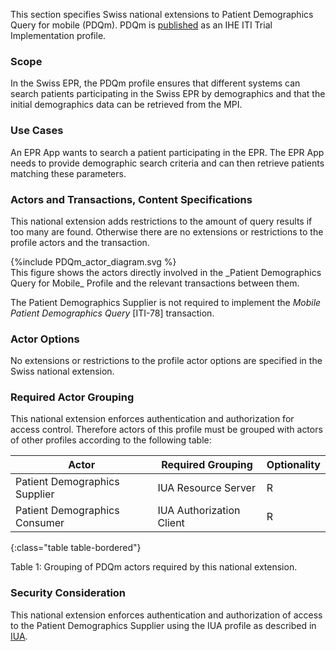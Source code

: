 This section specifies Swiss national extensions to Patient Demographics Query for mobile (PDQm). PDQm is [published](https://profiles.ihe.net/ITI/PDQm/index.html) as an IHE ITI Trial Implementation profile.

###	Scope  
In the Swiss EPR, the PDQm profile ensures that different systems can search patients participating in the Swiss EPR by demographics and that the initial demographics data can be retrieved from the MPI. 

###	Use Cases  
An EPR App wants to search a patient participating in the EPR. The EPR App needs to provide demographic search 
criteria and can then retrieve patients matching these parameters.

###	Actors and Transactions, Content Specifications  
This national extension adds restrictions to the amount of query results if too many are found. Otherwise there are no extensions or restrictions to the profile actors and the transaction. 

<div>
{%include PDQm_actor_diagram.svg %}
</div>
This figure shows the actors directly involved in the _Patient Demographics Query for Mobile_ Profile and the 
relevant transactions between them.

The Patient Demographics Supplier is not required to implement the _Mobile Patient Demographics Query_ [ITI-78] transaction.

### Actor Options  
No extensions or restrictions to the profile actor options are specified in the Swiss national extension. 

### Required Actor Grouping  
This national extension enforces authentication and authorization for access control. Therefore actors of this profile must be grouped with actors of other profiles according to the following table: 

| Actor                                         | Required Grouping         | Optionality |
|-----------------------------------------------|---------------------------|-------------|
| Patient Demographics Supplier                 | IUA Resource Server       | R           |
| Patient Demographics Consumer                 | IUA Authorization Client  | R           |
{:class="table table-bordered"}

<figcaption ID="1">Table 1: Grouping of PDQm actors required by this national extension. </figcaption>

###	Security Consideration
This national extension enforces authentication and authorization of access to the Patient Demographics Supplier using 
the IUA profile as described in [IUA](iti-71.html).
